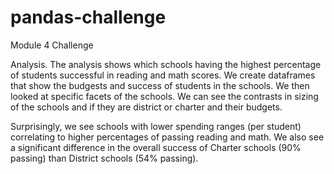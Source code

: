 # pandas-challenge
Module 4 Challenge

Analysis.
The analysis shows which schools having the highest percentage of students successful in reading and math scores. We create dataframes that show the budgests and success of students in the schools. We then looked at specific facets of the schools. We can see the contrasts in sizing of the schools and if they are district or charter and their budgets.

Surprisingly, we see schools with lower spending ranges (per student) correlating to higher percentages of passing reading and math.
We also see a significant difference in the overall success of Charter schools (90% passing) than District schools (54% passing).
